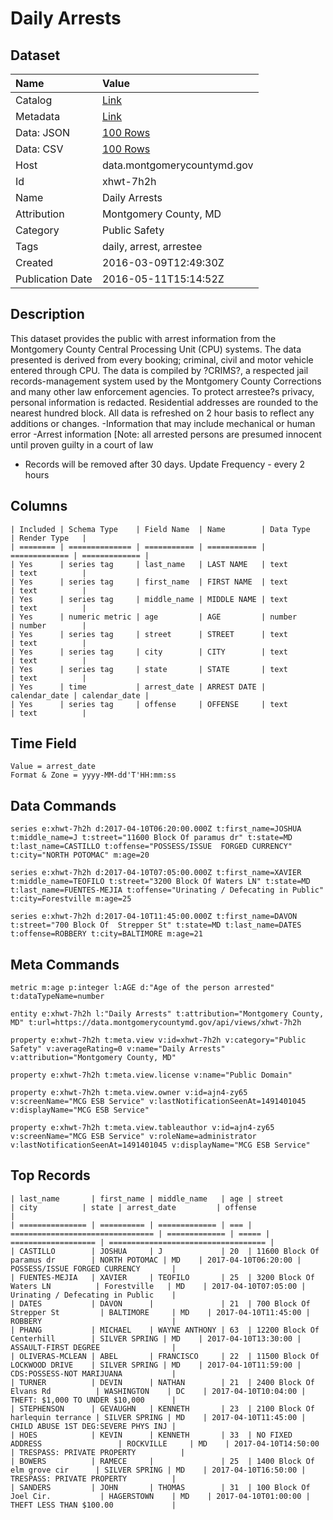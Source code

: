 # Daily Arrests

## Dataset

| Name | Value |
| :--- | :---- |
| Catalog | [Link](https://catalog.data.gov/dataset/daily-arrests) |
| Metadata | [Link](https://data.montgomerycountymd.gov/api/views/xhwt-7h2h) |
| Data: JSON | [100 Rows](https://data.montgomerycountymd.gov/api/views/xhwt-7h2h/rows.json?max_rows=100) |
| Data: CSV | [100 Rows](https://data.montgomerycountymd.gov/api/views/xhwt-7h2h/rows.csv?max_rows=100) |
| Host | data.montgomerycountymd.gov |
| Id | xhwt-7h2h |
| Name | Daily Arrests |
| Attribution | Montgomery County, MD |
| Category | Public Safety |
| Tags | daily, arrest, arrestee |
| Created | 2016-03-09T12:49:30Z |
| Publication Date | 2016-05-11T15:14:52Z |

## Description

This dataset provides the public with arrest information from the Montgomery County Central Processing Unit (CPU) systems. The data presented is derived from every booking; criminal, civil and motor vehicle entered through CPU. The data is compiled by ?CRIMS?, a respected jail records-management system used by the Montgomery County Corrections and many other law enforcement agencies. To protect arrestee?s privacy, personal information is redacted. Residential addresses are rounded to the nearest hundred block. All data is refreshed on 2 hour basis to reflect any additions or changes. 
-Information that may include mechanical or human error 
-Arrest information [Note: all arrested persons are presumed innocent until proven guilty in a court of law
- Records will be removed after 30 days.
Update Frequency - every 2 hours

## Columns

```ls
| Included | Schema Type    | Field Name  | Name        | Data Type     | Render Type   |
| ======== | ============== | =========== | =========== | ============= | ============= |
| Yes      | series tag     | last_name   | LAST NAME   | text          | text          |
| Yes      | series tag     | first_name  | FIRST NAME  | text          | text          |
| Yes      | series tag     | middle_name | MIDDLE NAME | text          | text          |
| Yes      | numeric metric | age         | AGE         | number        | number        |
| Yes      | series tag     | street      | STREET      | text          | text          |
| Yes      | series tag     | city        | CITY        | text          | text          |
| Yes      | series tag     | state       | STATE       | text          | text          |
| Yes      | time           | arrest_date | ARREST DATE | calendar_date | calendar_date |
| Yes      | series tag     | offense     | OFFENSE     | text          | text          |
```

## Time Field

```ls
Value = arrest_date
Format & Zone = yyyy-MM-dd'T'HH:mm:ss
```

## Data Commands

```ls
series e:xhwt-7h2h d:2017-04-10T06:20:00.000Z t:first_name=JOSHUA t:middle_name=J t:street="11600 Block Of paramus dr" t:state=MD t:last_name=CASTILLO t:offense="POSSESS/ISSUE  FORGED CURRENCY" t:city="NORTH POTOMAC" m:age=20

series e:xhwt-7h2h d:2017-04-10T07:05:00.000Z t:first_name=XAVIER t:middle_name=TEOFILO t:street="3200 Block Of Waters LN" t:state=MD t:last_name=FUENTES-MEJIA t:offense="Urinating / Defecating in Public" t:city=Forestville m:age=25

series e:xhwt-7h2h d:2017-04-10T11:45:00.000Z t:first_name=DAVON t:street="700 Block Of  Strepper St" t:state=MD t:last_name=DATES t:offense=ROBBERY t:city=BALTIMORE m:age=21
```

## Meta Commands

```ls
metric m:age p:integer l:AGE d:"Age of the person arrested" t:dataTypeName=number

entity e:xhwt-7h2h l:"Daily Arrests" t:attribution="Montgomery County, MD" t:url=https://data.montgomerycountymd.gov/api/views/xhwt-7h2h

property e:xhwt-7h2h t:meta.view v:id=xhwt-7h2h v:category="Public Safety" v:averageRating=0 v:name="Daily Arrests" v:attribution="Montgomery County, MD"

property e:xhwt-7h2h t:meta.view.license v:name="Public Domain"

property e:xhwt-7h2h t:meta.view.owner v:id=ajn4-zy65 v:screenName="MCG ESB Service" v:lastNotificationSeenAt=1491401045 v:displayName="MCG ESB Service"

property e:xhwt-7h2h t:meta.view.tableauthor v:id=ajn4-zy65 v:screenName="MCG ESB Service" v:roleName=administrator v:lastNotificationSeenAt=1491401045 v:displayName="MCG ESB Service"
```

## Top Records

```ls
| last_name       | first_name | middle_name   | age | street                           | city          | state | arrest_date         | offense                             | 
| =============== | ========== | ============= | === | ================================ | ============= | ===== | =================== | =================================== | 
| CASTILLO        | JOSHUA     | J             | 20  | 11600 Block Of paramus dr        | NORTH POTOMAC | MD    | 2017-04-10T06:20:00 | POSSESS/ISSUE FORGED CURRENCY       | 
| FUENTES-MEJIA   | XAVIER     | TEOFILO       | 25  | 3200 Block Of Waters LN          | Forestville   | MD    | 2017-04-10T07:05:00 | Urinating / Defecating in Public    | 
| DATES           | DAVON      |               | 21  | 700 Block Of Strepper St         | BALTIMORE     | MD    | 2017-04-10T11:45:00 | ROBBERY                             | 
| PHANG           | MICHAEL    | WAYNE ANTHONY | 63  | 12200 Block Of Centerhill        | SILVER SPRING | MD    | 2017-04-10T13:30:00 | ASSAULT-FIRST DEGREE                | 
| OLIVERAS-MCLEAN | ABEL       | FRANCISCO     | 22  | 11500 Block Of LOCKWOOD DRIVE    | SILVER SPRING | MD    | 2017-04-10T11:59:00 | CDS:POSSESS-NOT MARIJUANA           | 
| TURNER          | DEVIN      | NATHAN        | 21  | 2400 Block Of Elvans Rd          | WASHINGTON    | DC    | 2017-04-10T10:04:00 | THEFT: $1,000 TO UNDER $10,000      | 
| STEPHENSON      | GEVAUGHN   | KENNETH       | 23  | 2100 Block Of harlequin terrance | SILVER SPRING | MD    | 2017-04-10T11:45:00 | CHILD ABUSE 1ST DEG:SEVERE PHYS INJ | 
| HOES            | KEVIN      | KENNETH       | 33  | NO FIXED ADDRESS                 | ROCKVILLE     | MD    | 2017-04-10T14:50:00 | TRESPASS: PRIVATE PROPERTY          | 
| BOWERS          | RAMECE     |               | 25  | 1400 Block Of elm grove cir      | SILVER SPRING | MD    | 2017-04-10T16:50:00 | TRESPASS: PRIVATE PROPERTY          | 
| SANDERS         | JOHN       | THOMAS        | 31  | 100 Block Of Joel Cir.           | HAGERSTOWN    | MD    | 2017-04-10T01:00:00 | THEFT LESS THAN $100.00             | 
```